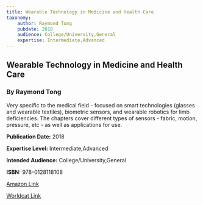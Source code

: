 ```yaml
---
title: Wearable Technology in Medicine and Health Care
taxonomy:
	author: Raymond Tong
	pubdate: 2018
	audience: College/University,General
	expertise: Intermediate,Advanced
---
```

## Wearable Technology in Medicine and Health Care
### By Raymond Tong
Very specific to the medical field - focused on smart technologies (glasses and wearable textiles), biometric sensors, and wearable robotics for limb deficiencies. The chapters cover different types of sensors - fabric, motion, pressure, etc - as well as applications for use.

**Publication Date:** 2018

**Expertise Level:** Intermediate,Advanced

**Intended Audience:** College/University,General

**ISBN:** 978-0128118108

[Amazon Link](https://www.amazon.com/Wearable-Technology-Medicine-Health-Care/dp/0128118105/ref=sr_1_1?ie=UTF8&qid=1543368171&sr=8-1&keywords=wearable+technology+in+medicine+and+health+care)

[Worldcat Link]()